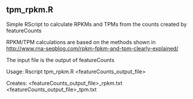## tpm_rpkm.R

Simple RScript to calculate RPKMs and TPMs from the counts created by featureCounts

RPKM/TPM calculations are based on the methods shown in http://www.rna-seqblog.com/rpkm-fpkm-and-tpm-clearly-explained/


The input file is the output of featureCounts

Usage: Rscript tpm_rpkm.R <featureCounts_output_file>

Creates: 
	<featureCounts_output_file>_rpkm.txt
	<featureCounts_output_file>_tpm.txt

